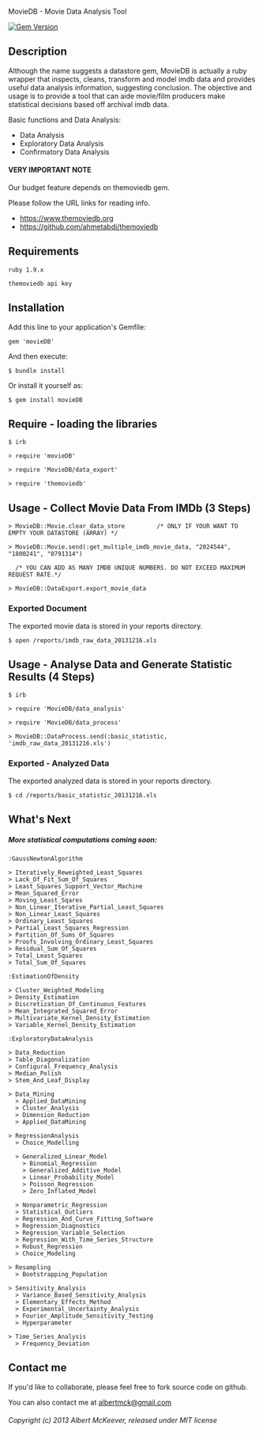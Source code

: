  MovieDB - Movie Data Analysis Tool

[![Gem Version](https://badge.fury.io/rb/movieDB.png)](http://badge.fury.io/rb/movieDB)

## Description

Although the name suggests a datastore gem, MovieDB is actually a ruby wrapper that inspects, cleans, transform and model imdb data and provides useful data analysis information, suggesting conclusion.  The objective and usage is to provide a tool that can aide movie/film producers make statistical decisions based off archival imdb data.

Basic functions and Data Analysis:
* Data Analysis
* Exploratory Data Analysis
* Confirmatory Data Analysis

#### VERY IMPORTANT NOTE

Our budget feature depends on themoviedb gem.

Please follow the URL links for reading info.

* https://www.themoviedb.org
* https://github.com/ahmetabdi/themoviedb

## Requirements
  
    ruby 1.9.x
    
    themoviedb api key

## Installation

Add this line to your application's Gemfile:

    gem 'movieDB'

And then execute:

    $ bundle install

Or install it yourself as:

    $ gem install movieDB

## Require - loading the libraries

    $ irb

    > require 'movieDB'
   
    > require 'MovieDB/data_export'
    
    > require 'themoviedb'

## Usage - Collect Movie Data From IMDb (3 Steps)

    > MovieDB::Movie.clear_data_store         /* ONLY IF YOUR WANT TO EMPTY YOUR DATASTORE (ARRAY) */
  
    > MovieDB::Movie.send(:get_multiple_imdb_movie_data, "2024544", "1800241", "0791314")  

      /* YOU CAN ADD AS MANY IMDB UNIQUE NUMBERS. DO NOT EXCEED MAXIMUM REQUEST RATE.*/

    > MovieDB::DataExport.export_movie_data

### Exported Document

The exported movie data is stored in your reports directory.

    $ open /reports/imdb_raw_data_20131216.xls

## Usage - Analyse Data and Generate Statistic Results (4 Steps)

    $ irb

    > require 'MovieDB/data_analysis'

    > require 'MovieDB/data_process'

    > MovieDB::DataProcess.send(:basic_statistic, 'imdb_raw_data_20131216.xls')

### Exported - Analyzed Data 

The exported analyzed data is stored in your reports directory.

    $ cd /reports/basic_statistic_20131216.xls

## What's Next

##### More statistical computations coming soon:

`:GaussNewtonAlgorithm`

    > Iteratively_Reweighted_Least_Squares 
    > Lack_Of_Fit_Sum_Of_Squares 
    > Least_Squares_Support_Vector_Machine 
    > Mean_Squared_Error 
    > Moving_Least_Sqares 
    > Non_Linear_Iterative_Partial_Least_Squares 
    > Non_Linear_Least_Squares 
    > Ordinary_Least_Squares 
    > Partial_Least_Squares_Regression 
    > Partition_Of_Sums_Of_Squares 
    > Proofs_Involving_Ordinary_Least_Squares 
    > Residual_Sum_Of_Squares 
    > Total_Least_Squares 
    > Total_Sum_Of_Squares 
    
`:EstimationOfDensity`

    > Cluster_Weighted_Modeling 
    > Density_Estimation 
    > Discretization_Of_Continuous_Features 
    > Mean_Integrated_Squared_Error 
    > Multivariate_Kernel_Density_Estimation 
    > Variable_Kernel_Density_Estimation 
    
`:ExploratoryDataAnalysis`

    > Data_Reduction 
    > Table_Diagonalization 
    > Configural_Frequency_Analysis 
    > Median_Polish 
    > Stem_And_Leaf_Display 
    
    > Data_Mining
      > Applied_DataMining 
      > Cluster_Analysis 
      > Dimension_Reduction 
      > Applied_DataMining 
    
    > RegressionAnalysis
      > Choice_Modelling 

      > Generalized_Linear_Model 
        > Binomial_Regression         
        > Generalized_Additive_Model         
        > Linear_Probability_Model         
        > Poisson_Regression         
        > Zero_Inflated_Model            
      
      > Nonparametric_Regression 
      > Statistical_Outliers 
      > Regression_And_Curve_Fitting_Software 
      > Regression_Diagnostics 
      > Regression_Variable_Selection 
      > Regression_With_Time_Series_Structure 
      > Robust_Regression 
      > Choice_Modeling 
    
    > Resampling
      > Bootstrapping_Population 
    
    > Sensitivity_Analysis
      > Variance_Based_Sensitivity_Analysis 
      > Elementary_Effects_Method 
      > Experimental_Uncertainty_Analysis 
      > Fourier_Amplitude_Sensitivity_Testing 
      > Hyperparameter 
    
    > Time_Series_Analysis
      > Frequency_Deviation 

## Contact me

If you'd like to collaborate, please feel free to fork source code on github. 

You can also contact me at albertmck@gmail.com

###### Copyright (c) 2013 Albert McKeever, released under MIT license     
